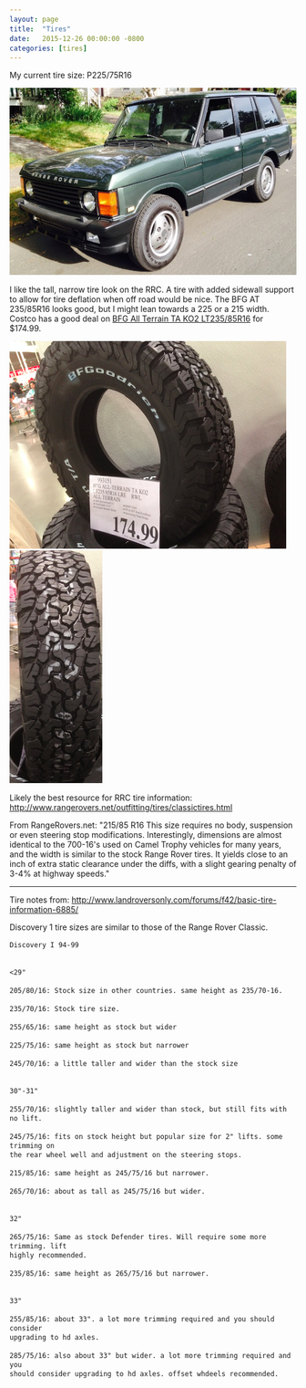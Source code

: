 ```yaml
---
layout: page 
title:  "Tires"
date:   2015-12-26 00:00:00 -0800
categories: [tires]
---
```


My current tire size: P225/75R16

![todgru's 1992 RRC](../images/todgru-1992-rrc-stock.png)

I like the tall, narrow tire look on the RRC. A tire with added sidewall
support to allow for tire deflation when off road would be nice.  The BFG AT
235/85R16 looks good, but I might lean towards a 225 or a 215 width.  Costco
has a good deal on [BFG All Terrain TA KO2 LT235/85R16](http://costco.com) for
$174.99.

![side](./images/bfg-all-terrain-ta-ko2-lt235-85r16-side.png)
![tread](./images/bfg-all-terrain-ta-ko2-lt235-85r16-tread.png)


Likely the best resource for RRC tire information: http://www.rangerovers.net/outfitting/tires/classictires.html

From RangeRovers.net: "215/85 R16 
This size requires no body, suspension or even steering stop modifications.
Interestingly, dimensions are almost identical to the 700-16's used on Camel
Trophy vehicles for many years, and the width is similar to the stock Range
Rover tires. It yields close to an inch of extra static clearance under the
diffs, with a slight gearing penalty of 3-4% at highway speeds."

---

Tire notes from: http://www.landroversonly.com/forums/f42/basic-tire-information-6885/

Discovery 1 tire sizes are similar to those of the Range Rover Classic.

```
Discovery I 94-99 


<29"

205/80/16: Stock size in other countries. same height as 235/70-16. 

235/70/16: Stock tire size. 

255/65/16: same height as stock but wider

225/75/16: same height as stock but narrower

245/70/16: a little taller and wider than the stock size


30"-31"

255/70/16: slightly taller and wider than stock, but still fits with no lift.

245/75/16: fits on stock height but popular size for 2" lifts. some trimming on
the rear wheel well and adjustment on the steering stops. 

215/85/16: same height as 245/75/16 but narrower. 

265/70/16: about as tall as 245/75/16 but wider.


32"

265/75/16: Same as stock Defender tires. Will require some more trimming. lift
highly recommended.

235/85/16: same height as 265/75/16 but narrower. 


33"

255/85/16: about 33". a lot more trimming required and you should consider
upgrading to hd axles.

285/75/16: also about 33" but wider. a lot more trimming required and you
should consider upgrading to hd axles. offset whdeels recommended.

```
